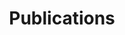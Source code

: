 ---
title: Publications
layout: collection
permalink: /publications/
collection: publications
entries_layout: grid
classes: wide
---